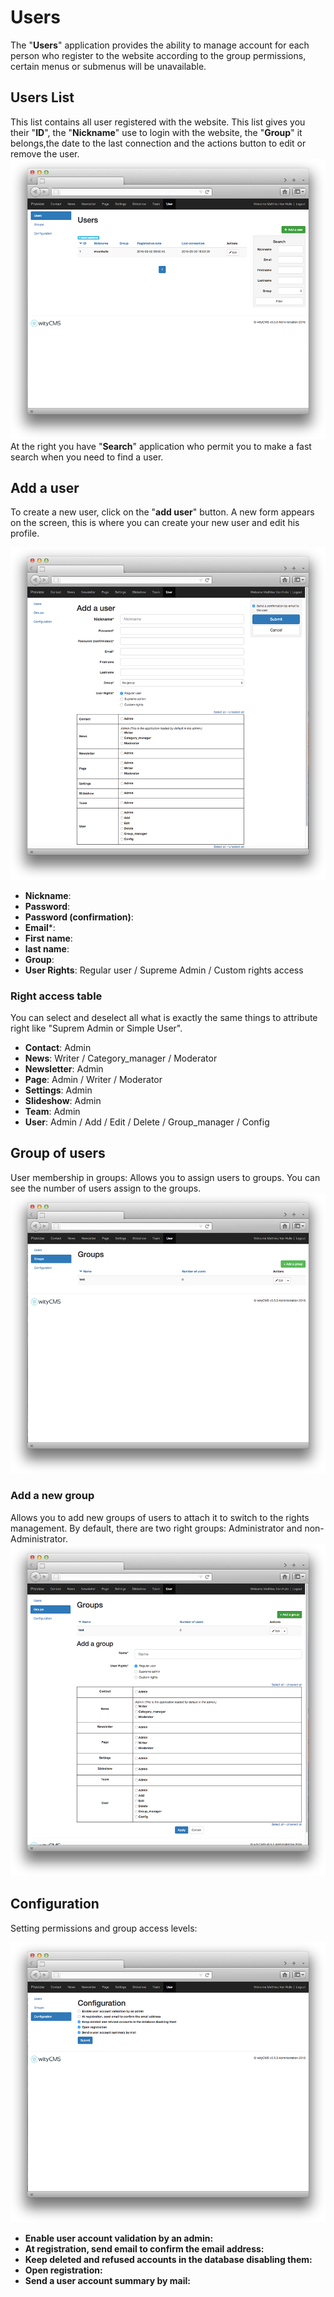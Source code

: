 # Users

The "**Users**" application provides the ability to manage account for each person who register to the website according to the group permissions, certain menus or submenus will be unavailable.

## Users List

This list contains all user registered with the website. This list gives you their "**ID**", the "**Nickname**" use to login with the website, the "**Group**" it belongs,the date to the last connection and the actions button to edit or remove the user.
![](user-01.png)
At the right you have "**Search**" application who permit you to make a fast search when you need to find a user. 

## Add a user

To create a new user, click on the "**add user**" button. A new form appears on the screen, this is where you can create your new user and edit his profile.

![](user-02.png)

*  **Nickname**: 
*  **Password**: 
*  **Password (confirmation)**:
*  **Email***:
*  **First name**:
*  **last name**:
*  **Group**:
*  **User Rights**: Regular user / Supreme Admin / Custom rights access

### Right access table

You can select and deselect all what is exactly the same things to attribute right like "Suprem Admin or Simple User".

* **Contact**: Admin 
* **News**: Writer / Category_manager / Moderator
* **Newsletter**: Admin
* **Page**: Admin / Writer / Moderator
* **Settings**: Admin
* **Slideshow**: Admin
* **Team**: Admin
* **User**: Admin / Add / Edit / Delete / Group_manager / Config

## Group of users

User membership in groups: Allows you to assign users to groups.
You can see the number of users assign to the groups.
![](user-03.png)

### Add a new group

Allows you to add new groups of users to attach it to switch to the rights management. By default, there are two right groups: Administrator and non-Administrator.
![](user-04.png)

## Configuration

Setting permissions and group access levels:

![](user-05.png)

* **Enable user account validation by an admin:**
* **At registration, send email to confirm the email address:**
* **Keep deleted and refused accounts in the database disabling them:** 
* **Open registration:**
* **Send a user account summary by mail:**




